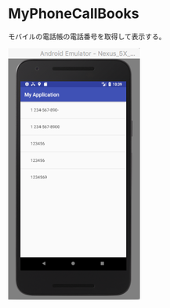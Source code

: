 # MyPhoneCallBooks

モバイルの電話帳の電話番号を取得して表示する。


![](https://github.com/daisukenagata/MyPhoneCallBooks/blob/master/Photo.png?raw=true)
